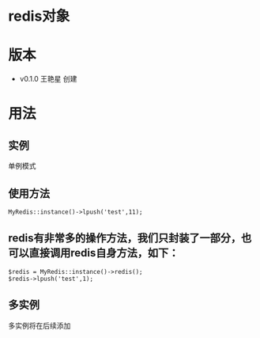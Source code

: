 
redis对象
========================


版本
====

- v0.1.0 王艳星 创建

用法
========

## 实例

单例模式

## 使用方法

```
MyRedis::instance()->lpush('test',11);
```
## redis有非常多的操作方法，我们只封装了一部分，也可以直接调用redis自身方法，如下：

```
$redis = MyRedis::instance()->redis();
$redis->lpush('test',1);
```

## 多实例

多实例将在后续添加
